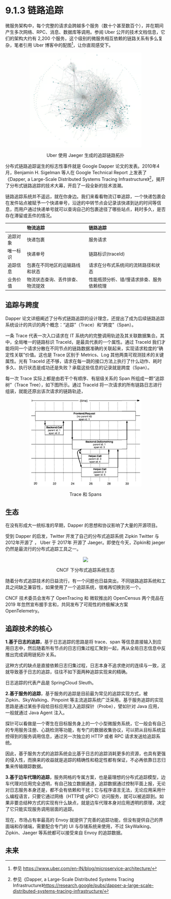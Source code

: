 # 9.1.3 链路追踪

微服务架构中，每个完整的请求会跨越多个服务（数十个甚至数百个），并在期间产生多次网络、RPC、消息、数据库等调用。参阅 Uber 公开的技术文档信息，它们的架构大约有 2,200 个服务，这个级别的微服务相互依赖的链路关系有多么复杂，笔者引用 Uber 博客中的配图[^1]，让你直观感受下。

<div  align="center">
	<img src="../assets/uber-microservice.png" width = "350"  align=center />
	<p>Uber 使用 Jaeger 生成的追踪链路拓扑</p>
</div>

分布式链路追踪诞生的标志性事件就是 Google Dapper 论文的发表。2010年4月，Benjamin H. Sigelman 等人在 Google Technical Report 上发表了《Dapper, a Large-Scale Distributed Systems Tracing Infrastructure》[^2]，揭开了分布式链路追踪的技术大幕，开启了一段全新的技术浪潮。


链路追踪系统并不遥远，就在你身边。我们来看看物流订单追踪，一个快递包裹会在发件站点被赋予一个快递单号，沿途的中转节点会记录该快递到达的时间等信息，而用户通过快递单号就可以查询自己的包裹途径了哪些站点，耗时多久，是否存在滞留或丢件的情况。


||物流追踪|链路追踪|
|:--|:--|:--|
|追踪对象| 快递包裹 | 服务请求 |
| 唯一标识| 快递单号 | 链路标识(traceId) |
|追踪信息| 包裹在不同地区的运输路线和状态 | 请求在分布式系统间的流转路径和状态|
|业务价值| 物流状态查询、丢件排查、物流提效| 性能瓶颈分析、错/慢请求排查、服务依赖梳理 |


## 追踪与跨度

Dapper 论文详细阐述了分布式链路追踪的设计理念，还提出了成为后续链路追踪系统设计的共识的两个概念：“追踪”（Trace）和“跨度”（Span）。

一条 Trace 代表一次入口请求在 IT 系统内的完整调用轨迹及其关联数据集合。其中，全局唯一的链路标识 TraceId，是最具代表的一个属性。通过 TraceId 我们才能将同一个请求分散在不同节点的链路数据准确的关联起来，实现请求粒度的“确定性关联”价值。这也是 Trace 区别于 Metrics、Log 其他两类可观测技术的关键属性。光有 TraceId 还不够，请求在每一跳的接口方法上执行了什么动作、耗时多久、执行状态是成功还是失败？承载这些信息的记录就是跨度（Span）。

每一次 Trace 实际上都是由若干个有顺序、有层级关系的 Span 所组成一颗“追踪树”（Trace Tree），如下图所示。通过 TraceId 将一次请求的所有链路日志进行组装，就能还原出该次请求的链路轨迹，

<div  align="center">
	<img src="../assets/Dapper-trace-span.png" width = "350"  align=center />
	<p>Trace 和 Spans</p>
</div>


## 生态

在没有形成大一统标准的早期，Dapper 的思想和协议影响了大量的开源项目。

受到 Dapper 的启发，Twitter 开发了自己的分布式追踪系统 Zipkin
Twitter 与 2012年开源了 ， Uber 于 2017年 开源了 Jaeger。即使在今天，Zipkin和 jaeger 仍然是最流行的分布式追踪工具之一。

<div  align="center">
	<img src="../assets/tracing.png" width = "550"  align=center />
	<p>CNCF 下分布式追踪系统生态</p>
</div>

随着分布式追踪技术的日益流行，有一个问题也日益突出，不同链路追踪系统和工具之间缺乏兼容性，如果使用了一个追踪系统，很难再切换到另一个。


CNCF 技术委员会发布了 OpenTracing 和 微软推出的 OpenCensus 两个竞品在 2019 年忽然宣布握手言和，共同发布了可观性的终极解决方案 OpenTelemetry。



## 追踪技术的核心

**1.基于日志的追踪**，基于日志追踪的思路是将 trace、span 等信息直接输入到应用日志中，然后随着所有节点的日志归集过程汇聚到一起，再从全局日志信息中反推出完成调用链拓扑关系。

这种方式的缺点是直接依赖日志归集过程，日志本身不追求绝对的连续与一致，这就导致基于日志的追踪，往往不如下面两种追踪实现来的精确。

日志追踪的代表产品是 SpringCloud Sleuth。

**2.基于服务的追踪**，基于服务的追踪是目前最为常见的追踪实现方式，被 Zipkin、SkyWalking、Pinpoint 等主流追踪系统广泛采用。基于服务追踪的实现思路是通过某些手段给目标应用注入追踪探针（Probe），譬如针对 Java 应用，一般就通过 Java Agent 注入。

探针可以看做是一个寄生在目标服务身上的一个小型微服务系统，它一般会有自己的专用服务注册、心跳检测等功能，有专门的数据收集协议，可以把从目标系统监控得到的服务调用信息，通过另一次独立的 HTTP 或者 RPC 请求发送给追踪系统。

因此，基于服务方式的追踪系统会比基于日志的追踪消耗更多的资源，也具有更强的侵入性，而换来的收益就是追踪的精确性和稳定性都有保证，不必再依靠日志归集来传输跟踪数据。


**3.基于边车代理的追踪**，服务网格的专属方案，也是最理想的分布式追踪模型，边车代理对应用完全透明，有自己独立数据通道，追踪数据通过控制平面上报，无论对日志服务本身还是，都不会有依赖和干扰；它与程序语言无法，无论应用采用什么编程语言，只要它通过网络（HTTP或 gRPC）访问服务，就可以被追踪到。如果非要总结种方式的实现有什么缺点，就是边车代理本身对应用透明的原理，决定了它只能实现服务调用层面的追踪。

现在，市场占有率最高的 Envoy 就提供了完善的追踪功能，但没有提供自己的界面端和存储端，需要配合专门的 UI 与存储系统来使用，不过 SkyWalking、Zipkin、Jaeger 等系统都可以接受来自 Envoy 的追踪数据。



## 未来




[^1]: 参见 https://www.uber.com/en-IN/blog/microservice-architecture/
[^2]: 参见《Dapper, a Large-Scale Distributed Systems Tracing Infrastructure》https://research.google/pubs/dapper-a-large-scale-distributed-systems-tracing-infrastructure/

[^3]: 参见 https://logz.io/gap/devops-pulse-2022/